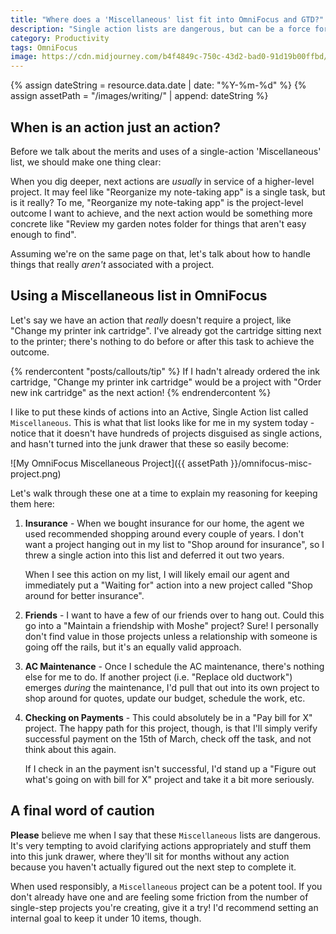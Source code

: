 ```yaml
---
title: "Where does a 'Miscellaneous' list fit into OmniFocus and GTD?"
description: "Single action lists are dangerous, but can be a force for good when used responsibly."
category: Productivity
tags: OmniFocus
image: https://cdn.midjourney.com/b4f4849c-750c-43d2-bad0-91d19b00ffbd/0_2.png
---
```


<!-- Include assets like ![Asset]({{ assetPath }}/my-asset.png) -->

{% assign dateString = resource.data.date | date: "%Y-%m-%d" %}
{% assign assetPath = "/images/writing/" | append: dateString %}

## When is an action just an action?

Before we talk about the merits and uses of a single-action 'Miscellaneous' list, we should make one thing clear:

When you dig deeper, next actions are _usually_ in service of a higher-level project. It may feel like "Reorganize my note-taking app" is a single task, but is it really? To me, "Reorganize my note-taking app" is the project-level outcome I want to achieve, and the next action would be something more concrete like "Review my garden notes folder for things that aren't easy enough to find".

Assuming we're on the same page on that, let's talk about how to handle things that really _aren't_ associated with a project.

## Using a Miscellaneous list in OmniFocus

Let's say we have an action that _really_ doesn't require a project, like "Change my printer ink cartridge". I've already got the cartridge sitting next to the printer; there's nothing to do before or after this task to achieve the outcome.

{% rendercontent "posts/callouts/tip" %}
If I hadn't already ordered the ink cartridge, "Change my printer ink cartridge" would be a project with "Order new ink cartridge" as the next action!
{% endrendercontent %}

I like to put these kinds of actions into an Active, Single Action list called `Miscellaneous`. This is what that list looks like for me in my system today - notice that it doesn't have hundreds of projects disguised as single actions, and hasn't turned into the junk drawer that these so easily become:

![My OmniFocus Miscellaneous Project]({{ assetPath }}/omnifocus-misc-project.png)

Let's walk through these one at a time to explain my reasoning for keeping them here:

1. **Insurance** - When we bought insurance for our home, the agent we used recommended shopping around every couple of years. I don't want a project hanging out in my list to "Shop around for insurance", so I threw a single action into this list and deferred it out two years.

   When I see this action on my list, I will likely email our agent and immediately put a "Waiting for" action into a new project called "Shop around for better insurance".

1. **Friends** - I want to have a few of our friends over to hang out. Could this go into a "Maintain a friendship with Moshe" project? Sure! I personally don't find value in those projects unless a relationship with someone is going off the rails, but it's an equally valid approach.

1. **AC Maintenance** - Once I schedule the AC maintenance, there's nothing else for me to do. If another project (i.e. "Replace old ductwork") emerges _during_ the maintenance, I'd pull that out into its own project to shop around for quotes, update our budget, schedule the work, etc.

1. **Checking on Payments** - This could absolutely be in a "Pay bill for X" project. The happy path for this project, though, is that I'll simply verify successful payment on the 15th of March, check off the task, and not think about this again.

   If I check in an the payment isn't successful, I'd stand up a "Figure out what's going on with bill for X" project and take it a bit more seriously.

## A final word of caution

**Please** believe me when I say that these `Miscellaneous` lists are dangerous. It's very tempting to avoid clarifying actions appropriately and stuff them into this junk drawer, where they'll sit for months without any action because you haven't actually figured out the next step to complete it.

When used responsibly, a `Miscellaneous` project can be a potent tool. If you don't already have one and are feeling some friction from the number of single-step projects you're creating, give it a try! I'd recommend setting an internal goal to keep it under 10 items, though.
